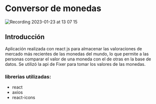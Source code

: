 # Conversor de monedas

![Recording 2023-01-23 at 13 07 15](https://user-images.githubusercontent.com/105325211/214093499-90ee3b59-9495-497b-b644-ea6ab3609962.gif)

## Introducción

Aplicación realizada con react js para almacenar las valoraciones de mercado más recientes de las monedas del mundo, lo que permite a las personas comparar el valor de una moneda con el de otras en la base de datos. Se utilizó la api de Fixer para tomar los valores de las monedas.

### librerias utilizadas:

- react
- axios
- react-icons
